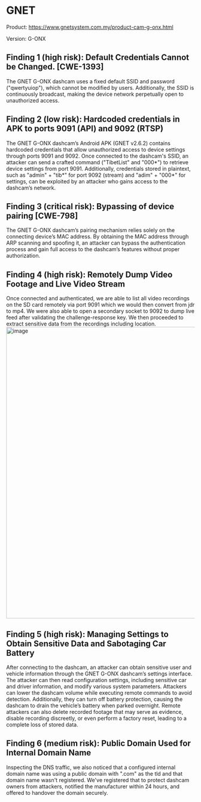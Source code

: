 # GNET

Product: https://www.gnetsystem.com.my/product-cam-g-onx.html

Version: G-ONX

## Finding 1 (high risk): Default Credentials Cannot be Changed. [CWE-1393]
The GNET G-ONX dashcam uses a fixed default SSID and password ("qwertyuiop"), which cannot be modified by users. 
Additionally, the SSID is continuously broadcast, making the device network perpetually open to unauthorized access.

## Finding 2 (low risk): Hardcoded credentials in APK to ports 9091 (API) and 9092 (RTSP)
The GNET G-ONX dashcam’s Android APK (GNET v2.6.2) contains hardcoded credentials that allow unauthorized access to device settings through ports 9091 and 9092. Once connected to the dashcam's SSID, an attacker can send a crafted command ("TibetList" and "000*") to retrieve device settings from port 9091. Additionally, credentials stored in plaintext, such as "admin" + "tib*" for port 9092 (stream) and "adim" + "000*" for settings, can be exploited by an attacker who gains access to the dashcam’s network.

## Finding 3 (critical risk): Bypassing of device pairing [CWE-798]
The GNET G-ONX dashcam’s pairing mechanism relies solely on the connecting device’s MAC address. By obtaining the MAC address through ARP scanning and spoofing it, an attacker can bypass the authentication process and gain full access to the dashcam’s features without proper authorization. ​

## Finding 4 (high risk): Remotely Dump Video Footage and Live Video Stream
Once connected and authenticated, we are able to list all video recordings on the SD card remotely via port 9091 which we would then convert from jdr to mp4. We were also able to open a secondary socket to 9092 to dump live feed after validating the challenge-response key. We then proceeded to extract sensitive data from the recordings including location.
<img width="778" alt="image" src="https://github.com/user-attachments/assets/e4558607-7fcc-44d5-9422-ccb65f73cf71" />


## Finding 5 (high risk): Managing Settings to Obtain Sensitive Data and Sabotaging Car Battery
After connecting to the dashcam, an attacker can obtain sensitive user and vehicle information through the GNET G-ONX dashcam’s settings interface. The attacker can then read configuration settings, including sensitive car and driver information, and modify various system parameters. Attackers can lower the dashcam volume while executing remote commands to avoid detection. Additionally, they can turn off battery protection, causing the dashcam to drain the vehicle’s battery when parked overnight. Remote attackers can also delete recorded footage that may serve as evidence, disable recording discreetly, or even perform a factory reset, leading to a complete loss of stored data.

## Finding 6 (medium risk): Public Domain Used for Internal Domain Name
Inspecting the DNS traffic, we also noticed that a configured internal domain name was using a public domain with ".com" as the tld and that domain name wasn't registered. We've registered that to protect dashcam owners from attackers, notified the manufacturer within 24 hours, and offered to handover the domain securely.
